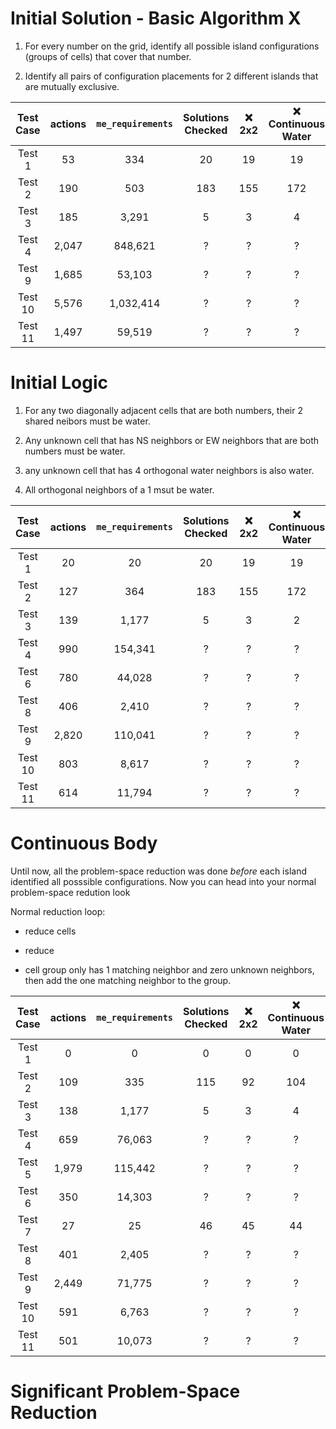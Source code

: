 # Initial Solution - Basic Algorithm X

1. For every number on the grid, identify all possible island configurations (groups of cells) that cover that number.

2. Identify all pairs of configuration placements for 2 different islands that are mutually exclusive.

| Test Case | actions | `me_requirements` | Solutions Checked | ❌ 2x2 | ❌ Continuous Water | Time (ms) |
|:---------:|:---------:|:-----------------:|:-----------------:|:-------:|:-------------------:|:------:|
| Test 1 | 53 | 334 | 20 | 19 | 19 | 10 |
| Test 2 | 190 | 503 | 183 | 155 | 172 | 45 |
| Test 3 | 185 | 3,291 | 5 | 3 | 4 | 230 |
| Test 4 | 2,047 | 848,621 | ? | ? | ? | Timeout |
| Test 9 | 1,685 | 53,103 | ? | ? | ? | Timeout |
| Test 10 | 5,576 | 1,032,414 | ? | ? | ? | Timeout |
| Test 11 | 1,497 | 59,519 | ? | ? | ? | Timeout |


# Initial Logic

1. For any two diagonally adjacent cells that are both numbers, their 2 shared neibors must be water.

2. Any unknown cell that has NS neighbors or EW neighbors that are both numbers must be water.

3. any unknown cell that has 4 orthogonal water neighbors is also water.

4. All orthogonal neighbors of a 1 msut be water.

| Test Case | actions | `me_requirements` | Solutions Checked | ❌ 2x2 | ❌ Continuous Water | Time (ms) |
|:---------:|:---------:|:-----------------:|:-----------------:|:-------:|:-------------------:|:------:|
| Test 1 | 20 |  20 | 20 | 19 | 19 | 5 |
| Test 2 | 127 | 364 | 183 | 155 | 172 | 50 |
| Test 3 | 139 | 1,177 | 5 | 3 | 2 | 100 |
| Test 4 | 990 | 154,341 | ? | ? | ? | Timeout |
| Test 6 | 780 | 44,028 | ? | ? | ? | Timeout |
| Test 8 | 406 | 2,410 | ? | ? | ? | Timeout |
| Test 9 | 2,820 | 110,041 | ? | ? | ? | Timeout |
| Test 10 | 803 | 8,617 | ? | ? | ? | Timeout |
| Test 11 | 614 | 11,794 | ? | ? | ? | Timeout |


# Continuous Body

Until now, all the problem-space reduction was done *before* each island identified all posssible configurations. Now you can head into your normal problem-space redution look

Normal reduction loop:

* reduce cells

* reduce

* cell group only has 1 matching neighbor and zero unknown neighbors, then add the one matching neighbor to the group.

| Test Case | actions | `me_requirements` | Solutions Checked | ❌ 2x2 | ❌ Continuous Water | Time (ms) |
|:---------:|:---------:|:-----------------:|:-----------------:|:-------:|:-------------------:|:------:|
| Test 1 | 0 |  0 | 0 | 0 | 0 | 3 |
| Test 2 | 109 | 335 | 115 | 92 | 104 | 35 |
| Test 3 | 138 | 1,177 | 5 | 3 | 4 | 95 |
| Test 4 | 659 | 76,063 | ? | ? | ? | Timeout |
| Test 5 | 1,979 | 115,442 | ? | ? | ? | Timeout |
| Test 6 | 350 | 14,303 | ? | ? | ? | Timeout |
| Test 7 | 27 | 25 | 46 | 45 | 44 | 54 |
| Test 8 | 401 | 2,405 | ? | ? | ? | Timeout |
| Test 9 | 2,449 | 71,775 | ? | ? | ? | Timeout |
| Test 10 | 591 | 6,763 | ? | ? | ? | Timeout |
| Test 11 | 501 | 10,073 | ? | ? | ? | Timeout |


# Significant Problem-Space Reduction